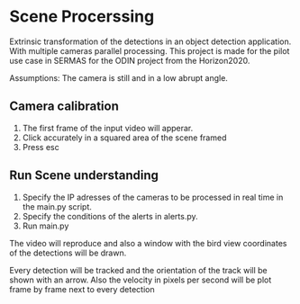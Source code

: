 # Scene Procerssing

Extrinsic transformation of the detections in an object detection application. With multiple cameras parallel processing. This project is made for the pilot use case in SERMAS for the ODIN project from the Horizon2020.

Assumptions: The camera is still and in a low abrupt angle.

## Camera calibration
1. The first frame of the input video will apperar.
2. Click accurately in a squared area of the scene framed
3. Press esc

## Run Scene understanding
1. Specify the IP adresses of the cameras to be processed in real time in the main.py script.
2. Specify the conditions of the alerts in alerts.py.
3. Run main.py

The video will reproduce and also a window with the bird view coordinates of the detections will be drawn.

Every detection will be tracked and the orientation of the track will be shown with an arrow. 
Also the velocity in pixels per second will be plot frame by frame next to every detection
